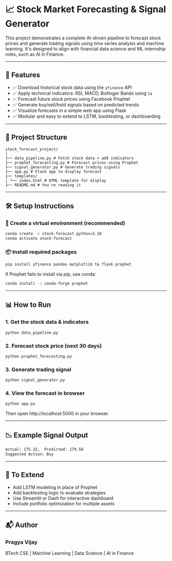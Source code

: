 # 📈 Stock Market Forecasting & Signal Generator

This project demonstrates a complete AI-driven pipeline to forecast stock prices and generate trading signals using time series analysis and machine learning. It's designed to align with financial data science and ML internship roles, such as AI in Finance.

---

## 🚀 Features

- ✅ Download historical stock data using the `yfinance` API
- ✅ Apply technical indicators: RSI, MACD, Bollinger Bands using `ta`
- ✅ Forecast future stock prices using Facebook Prophet
- ✅ Generate buy/sell/hold signals based on predicted trends
- ✅ Visualize forecasts in a simple web app using Flask
- ✅ Modular and easy to extend to LSTM, backtesting, or dashboarding

---

## 📂 Project Structure

```
stock_forecast_project/
│
├── data_pipeline.py # Fetch stock data + add indicators
├── prophet_forecasting.py # Forecast prices using Prophet
├── signal_generator.py # Generate trading signals
├── app.py # Flask app to display forecast
├── templates/
│ └── index.html # HTML template for display
├── README.md # You're reading it
```
---

## 🛠️ Setup Instructions

### 🧪 Create a virtual environment (recommended)

```bash
conda create -n stock-forecast python=3.10
conda activate stock-forecast
```
### 📦 Install required packages

```bash
pip install yfinance pandas matplotlib ta flask prophet
```

If Prophet fails to install via pip, use conda:

```bash
conda install -c conda-forge prophet
```

---

## 📊 How to Run

### 1. Get the stock data & indicators

```bash
python data_pipeline.py
```

### 2. Forecast stock price (next 30 days)

```bash
python prophet_forecasting.py
```

### 3. Generate trading signal

```bash
python signal_generator.py
```

### 4. View the forecast in browser

```bash
python app.py
```

Then open http://localhost:5000 in your browser.

---

## 📉 Example Signal Output

```bash
Actual: 175.32,  Predicted: 179.58
Suggested Action: Buy
```

---

## 🔧 To Extend

- Add LSTM modeling in place of Prophet
- Add backtesting logic to evaluate strategies
- Use Streamlit or Dash for interactive dashboard
- Include portfolio optimization for multiple assets

---

## 📬 Author
### Pragya Vijay
BTech CSE | Machine Learning | Data Science | AI in Finance

